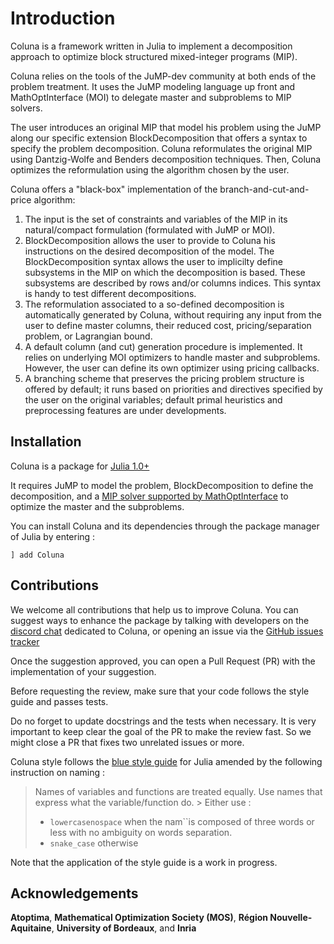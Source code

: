 # Introduction

Coluna is a framework written in Julia to implement a decomposition approach to optimize 
block structured mixed-integer programs (MIP). 

Coluna relies on the tools of the JuMP-dev community at both ends of the problem treatment.
It uses the JuMP modeling language up front and MathOptInterface (MOI) to delegate master 
and subproblems to MIP solvers. 

The user introduces an original MIP that model his problem using the JuMP along our specific 
extension BlockDecomposition that offers a syntax to specify the problem decomposition. 
Coluna reformulates the original MIP using Dantzig-Wolfe and Benders decomposition 
techniques. 
Then, Coluna optimizes the reformulation using the algorithm chosen by the user.

Coluna offers a "black-box" implementation of the branch-and-cut-and-price algorithm:

1. The input is the set of constraints and variables of the MIP in its natural/compact formulation (formulated with JuMP or MOI). 
2. BlockDecomposition allows the user to provide to Coluna his instructions on the desired decomposition of the model. 
    The BlockDecomposition syntax allows the user to implicilty define subsystems in the MIP on which the decomposition is based. 
    These subsystems are described by rows and/or columns indices. This syntax is handy to test different decompositions.
3. The reformulation associated to a so-defined decomposition is automatically generated by Coluna,
    without requiring any input from the user to define master columns, their reduced cost, pricing/separation problem, or Lagrangian bound.
4. A default column (and cut) generation procedure is implemented.
    It relies on underlying MOI optimizers to handle master and subproblems. 
    However, the user can define its own optimizer using pricing callbacks.
5. A branching scheme that preserves the pricing problem structure is offered by default; 
    it runs based on priorities and directives specified by the user on the original variables;
    default primal heuristics and preprocessing features are under developments.


## Installation

Coluna is a package for [Julia 1.0+](https://docs.julialang.org/en/v1/manual/documentation/index.html)

It requires JuMP to model the problem, BlockDecomposition to define the decomposition,
and a [MIP solver supported by MathOptInterface](https://jump.dev/JuMP.jl/stable/installation/#Getting-Solvers-1) to optimize the master and the subproblems.

You can install Coluna and its dependencies through the package manager of Julia by entering :

```
] add Coluna
```

## Contributions

We welcome all contributions that help us to improve Coluna. You can suggest ways to enhance the package by talking with developers on the [discord chat](https://discordapp.com/invite/cg77wFW) dedicated to Coluna, or opening an issue via the [GitHub issues tracker](https://github.com/atoptima/Coluna.jl/issues)

Once the suggestion approved, you can open a Pull Request (PR) with the implementation of your suggestion. 

Before requesting the review, make sure that your code follows the style guide and passes tests.

Do no forget to update docstrings and the tests when necessary. It is very important to keep clear the goal of the PR to make the review fast. So we might close a PR that fixes two unrelated issues or more. 

Coluna style follows the [blue style guide](https://github.com/invenia/BlueStyle) for Julia amended by the following instruction on naming :

> Names of variables and functions are treated equally. Use names that express what the variable/function do. > Either use : 
> - `lowercasenospace` when the nam``is composed of three words or less with no ambiguity on words separation.
> - `snake_case` otherwise

Note that the application of the style guide is a work in progress.

## Acknowledgements

**Atoptima**, **Mathematical Optimization Society (MOS)**, **Région Nouvelle-Aquitaine**, **University of Bordeaux**, and **Inria**


